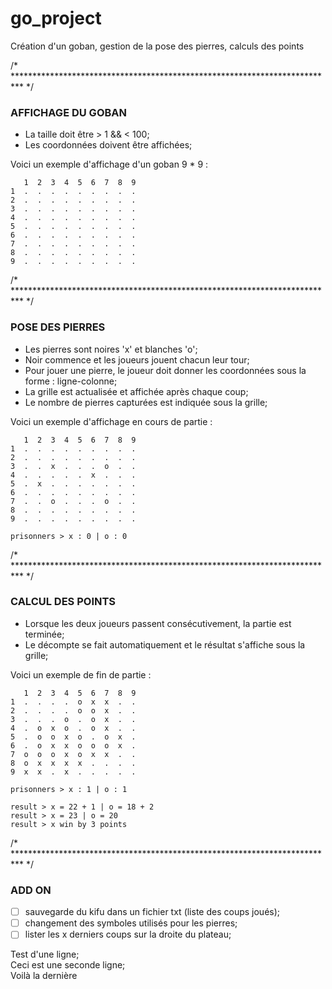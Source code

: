 # go_project
Création d'un goban, gestion de la pose des pierres, calculs des points

/* ************************************************************************** */
### AFFICHAGE DU GOBAN

- La taille doit être > 1 && < 100;
- Les coordonnées doivent être affichées;

Voici un exemple d'affichage d'un goban 9 * 9 :
```
   1  2  3  4  5  6  7  8  9
1  .  .  .  .  .  .  .  .  .
2  .  .  .  .  .  .  .  .  .
3  .  .  .  .  .  .  .  .  .
4  .  .  .  .  .  .  .  .  .
5  .  .  .  .  .  .  .  .  .
6  .  .  .  .  .  .  .  .  .
7  .  .  .  .  .  .  .  .  .
8  .  .  .  .  .  .  .  .  .
9  .  .  .  .  .  .  .  .  .
```

/* ************************************************************************** */
### POSE DES PIERRES

- Les pierres sont noires 'x' et blanches 'o';
- Noir commence et les joueurs jouent chacun leur tour;
- Pour jouer une pierre, le joueur doit donner les coordonnées sous la forme : ligne-colonne;
- La grille est actualisée et affichée après chaque coup;
- Le nombre de pierres capturées est indiquée sous la grille;

Voici un exemple d'affichage en cours de partie :
```
   1  2  3  4  5  6  7  8  9
1  .  .  .  .  .  .  .  .  .
2  .  .  .  .  .  .  .  .  .
3  .  .  x  .  .  .  o  .  .
4  .  .  .  .  .  x  .  .  .
5  .  x  .  .  .  .  .  .  .
6  .  .  .  .  .  .  .  .  .
7  .  .  o  .  .  .  o  .  .
8  .  .  .  .  .  .  .  .  .
9  .  .  .  .  .  .  .  .  .

prisonners > x : 0 | o : 0
```

/* ************************************************************************** */
### CALCUL DES POINTS

- Lorsque les deux joueurs passent consécutivement, la partie est terminée;
- Le décompte se fait automatiquement et le résultat s'affiche sous la grille;

Voici un exemple de fin de partie :
```
   1  2  3  4  5  6  7  8  9
1  .  .  .  .  o  x  x  .  .
2  .  .  .  .  o  o  x  .  .
3  .  .  .  o  .  o  x  .  .
4  .  o  x  o  .  o  x  .  .
5  .  o  o  x  o  .  o  x  .
6  .  o  x  x  o  o  o  x  .
7  o  o  o  x  o  x  x  .  .
8  o  x  x  x  x  .  .  .  .
9  x  x  .  x  .  .  .  .  .

prisonners > x : 1 | o : 1

result > x = 22 + 1 | o = 18 + 2
result > x = 23 | o = 20
result > x win by 3 points
```

/* ************************************************************************** */
### ADD ON

- [ ] sauvegarde du kifu dans un fichier txt (liste des coups joués);
- [ ] changement des symboles utilisés pour les pierres;
- [ ] lister les x derniers coups sur la droite du plateau;

Test d'une ligne;  
Ceci est une seconde ligne;  
Voilà la dernière
